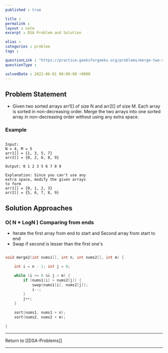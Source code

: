 ```yaml
---
published : true

title : 
permalink : 
layout : note
excerpt : DSA Problem and Solution

alias : 
categories : problem
tags : 

questionLink : "https://practice.geeksforgeeks.org/problems/merge-two-sorted-arrays5135/1#"
questionType : 

solvedDate : 2022-06-01 00:00:00 +0000
---
```


## Problem Statement

- Given two sorted arrays arr1[] of size N and arr2[] of size M. Each array is sorted in non-decreasing order. Merge the two arrays into one sorted array in non-decreasing order without using any extra space.

### Example

```

Input:
N = 4, M = 5
arr1[] = {1, 3, 5, 7}
arr2[] = {0, 2, 6, 8, 9}

Output: 0 1 2 3 5 6 7 8 9

Explanation: Since you can't use any 
extra space, modify the given arrays
to form 
arr1[] = {0, 1, 2, 3}
arr2[] = {5, 6, 7, 8, 9}

```

## Solution Approaches

### O( N * LogN ) Comparing from ends 

- Iterate the first array from end to start and Second array from start to end
- Swap if second is lesser than the first one's

```cpp

void merge2(int nums1[], int n, int nums2[], int m) {

	int i = n - 1; int j = 0;

	while (i >= 0 && j < m) {
		if (nums1[i] > nums2[j]) {
			swap(nums1[i], nums2[j]);
			i--;
		}
		j++;
	}

	sort(nums1, nums1 + n);
	sort(nums2, nums2 + m);

}

```



---

Return to [[DSA-Problems]]

---

